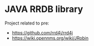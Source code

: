 # JAVA RRDB library

Project related to pre:
- https://github.com/rrd4j/rrd4j
- https://wiki.opennms.org/wiki/JRobin

